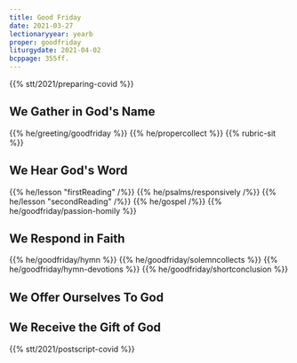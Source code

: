 ```yaml
---
title: Good Friday
date: 2021-03-27
lectionaryyear: yearb
proper: goodfriday
liturgydate: 2021-04-02
bcppage: 355ff.
---
```

{{% stt/2021/preparing-covid %}}

## We Gather in God's Name
{{% he/greeting/goodfriday %}}
{{% he/propercollect %}}
{{% rubric-sit %}}

## We Hear God's Word
{{% he/lesson "firstReading" /%}}
{{% he/psalms/responsively /%}}
{{% he/lesson "secondReading" /%}}
{{% he/gospel /%}}
{{% he/goodfriday/passion-homily %}}

## We Respond in Faith
{{% he/goodfriday/hymn %}}
{{% he/goodfriday/solemncollects %}}
{{% he/goodfriday/hymn-devotions %}}
{{% he/goodfriday/shortconclusion %}}

## We Offer Ourselves To God

## We Receive the Gift of God
{{% stt/2021/postscript-covid %}}
